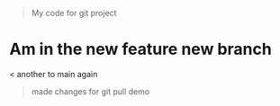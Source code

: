 <!-- My git project  -->

> My code for git project

# Am in the new feature new branch

< another to main again

> made changes for git pull demo
